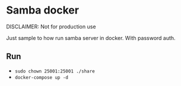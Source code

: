 # Samba docker

DISCLAIMER: Not for production use

Just sample to how run samba server in docker. With password auth.

## Run

- `sudo chown 25001:25001 ./share`
- `docker-compose up -d`
